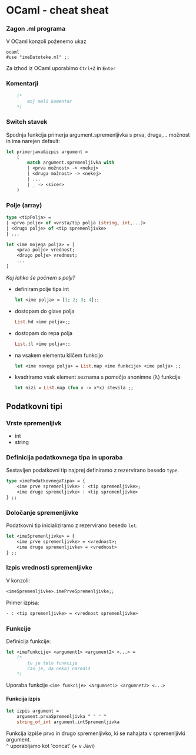 # OCaml - cheat sheat
### Zagon .ml programa

V OCaml konzoli poženemo ukaz

    ocaml
    #use "imeDatoteke.ml" ;;

Za izhod iz OCaml uporabimo ```Ctrl+Z``` in ```Enter```

### Komentarji
```ocaml
    (*
        moj mali komentar
    *)
```

### Switch stavek

Spodnja funkcija primerja argument.spremenljivka s prva, druga,... možnost in ima narejen default:

```ocaml
let primerjava&izpis argument = 
    (
        match argument.spremenljivka with
        | <prva možnost> -> <nekej>
        | <druga možnost> -> <nekej>
        | ...
        | _ -> <sicer>
    )
```

### Polje (array)

```ocaml
type <tipPolja> =
| <prvo polje> of <vrsta/tip polja (string, int,...)>
| <drugo polje> of <tip spremenljivke>
| ...

let <ime mojega polja> = [
    <prvo polje> vrednost;
    <drugo polje> vrednost;
    ...
]
```

*Kaj lahko še počnem s polji?*
* definiram polje tipa int
  ```ocaml
  let <ime polja> = [1; 2; 3; 4];;
  ```
* dostopam do glave polja
  ```ocaml
  List.hd <ime polja>;;
  ```
* dostopam do repa polja
  ```ocaml
  List.tl <ime polja>;;
  ```
* na vsakem elementu kličem funkcijo
  ```ocaml
  let <ime novega polja> = List.map <ime funkcije> <ime polja> ;;
  ```
* kvadriramo vsak element seznama s pomočjo anonimne (λ) funkcije
  ```ocaml
  let nizi = List.map (fun x -> x*x) stevila ;;
  ```

## Podatkovni tipi

### Vrste spremenljivk
* int
* string

### Definicija podatkovnega tipa in uporaba

Sestavljen podatkovni tip najprej definiramo z rezervirano besedo ```type```.

```ocaml
type <imePodatkovnegaTipa> = {
    <ime prve spremenljivke> : <tip spremenljivke>;
    <ime druge spremeljivke> : <tip spremenljivke>
} ;;
```

### Določanje spremenljivke

Podatkovni tip inicializiramo z rezervirano besedo ```let```.

```ocaml
let <imeSpremenljivke> = {
    <ime prve spremenljivke> = <vrednost>; 
    <ime druge spremenljivke> = <vrednost>
} ;;
```

### Izpis vrednosti spremenljivke

V konzoli:

```ocaml
<imeSpremenljivke>.imePrveSpremenljivke;;
```

Primer izpisa:
```ocaml
- : <tip spremenljivke> = <vrednost spremenljivke>
```

### Funkcije

Definicija funkcije:
```ocaml
let <imeFunkcije> <argument1> <argument2> <...> = 
    (*
        tu je telo funkcije
        čas je, da nekaj narediš
    *)
```

Uporaba funkcije ```<ime funkcije> <argumnet1> <argumnet2> <...> ```

#### Funkcija izpis

```ocaml
let izpis argument = 
    argument.prvaSpremenljivka ^ " " ^
    string_of_int argument.intSpremenljivka
```

Funkcija izpiše prvo in drugo spremenljivko, ki se nahajata v spremenljivki argument.\
``` ^ ``` uporabljamo kot 'concat' (+ v Javi)



